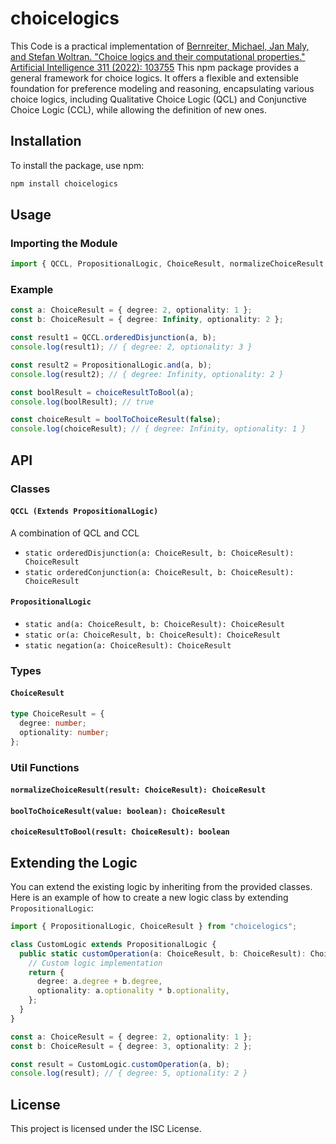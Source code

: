 # choicelogics
This Code is a practical implementation of [Bernreiter, Michael, Jan Maly, and Stefan Woltran. "Choice logics and their computational properties." Artificial Intelligence 311 (2022): 103755](https://doi.org/10.1016/j.artint.2022.103755)
This npm package provides a general framework for choice logics. It offers a flexible and extensible foundation for preference modeling and reasoning, encapsulating various choice logics, including Qualitative Choice Logic (QCL) and Conjunctive Choice Logic (CCL), while allowing the definition of new ones.

## Installation

To install the package, use npm:

```bash
npm install choicelogics
```

## Usage

### Importing the Module

```typescript
import { QCCL, PropositionalLogic, ChoiceResult, normalizeChoiceResult, choiceResultToBool, boolToChoiceResult } from "choicelogics";
```

### Example

```typescript
const a: ChoiceResult = { degree: 2, optionality: 1 };
const b: ChoiceResult = { degree: Infinity, optionality: 2 };

const result1 = QCCL.orderedDisjunction(a, b);
console.log(result1); // { degree: 2, optionality: 3 }

const result2 = PropositionalLogic.and(a, b);
console.log(result2); // { degree: Infinity, optionality: 2 }

const boolResult = choiceResultToBool(a);
console.log(boolResult); // true

const choiceResult = boolToChoiceResult(false);
console.log(choiceResult); // { degree: Infinity, optionality: 1 }
```

## API

### Classes

#### `QCCL (Extends PropositionalLogic)`
A combination of QCL and CCL
- `static orderedDisjunction(a: ChoiceResult, b: ChoiceResult): ChoiceResult`
- `static orderedConjunction(a: ChoiceResult, b: ChoiceResult): ChoiceResult`

#### `PropositionalLogic`

- `static and(a: ChoiceResult, b: ChoiceResult): ChoiceResult`
- `static or(a: ChoiceResult, b: ChoiceResult): ChoiceResult`
- `static negation(a: ChoiceResult): ChoiceResult`

### Types

#### `ChoiceResult`

```typescript
type ChoiceResult = {
  degree: number;
  optionality: number;
};
```

### Util Functions

#### `normalizeChoiceResult(result: ChoiceResult): ChoiceResult`

#### `boolToChoiceResult(value: boolean): ChoiceResult`

#### `choiceResultToBool(result: ChoiceResult): boolean`

## Extending the Logic

You can extend the existing logic by inheriting from the provided classes. Here is an example of how to create a new logic class by extending `PropositionalLogic`:

```typescript
import { PropositionalLogic, ChoiceResult } from "choicelogics";

class CustomLogic extends PropositionalLogic {
  public static customOperation(a: ChoiceResult, b: ChoiceResult): ChoiceResult {
    // Custom logic implementation
    return {
      degree: a.degree + b.degree,
      optionality: a.optionality * b.optionality,
    };
  }
}

const a: ChoiceResult = { degree: 2, optionality: 1 };
const b: ChoiceResult = { degree: 3, optionality: 2 };

const result = CustomLogic.customOperation(a, b);
console.log(result); // { degree: 5, optionality: 2 }
```

## License

This project is licensed under the ISC License.
